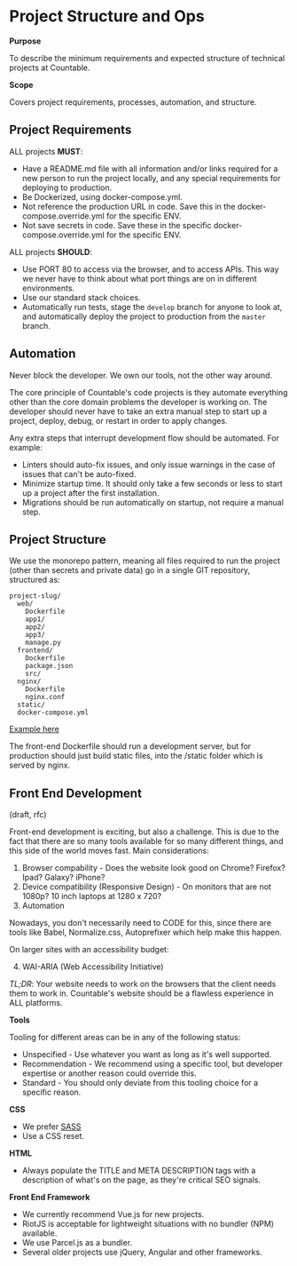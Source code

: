 # Project Structure and Ops

**Purpose**

To describe the minimum requirements and expected structure of technical
projects at Countable.

**Scope**

Covers project requirements, processes, automation, and structure.

## Project Requirements

ALL projects **MUST**:

  - Have a README.md file with all information and/or links required for
    a new person to run the project locally, and any special
    requirements for deploying to production.
  - Be Dockerized, using docker-compose.yml.
  - Not reference the production URL in code. Save this in the
    docker-compose.override.yml for the specific ENV.
  - Not save secrets in code. Save these in the specific
    docker-compose.override.yml for the specific ENV.

ALL projects **SHOULD**:

  - Use PORT 80 to access via the browser, and to access APIs. This way
    we never have to think about what port things are on in different
    environments.
  - Use our standard stack choices.
  - Automatically run tests, stage the `develop` branch for anyone to
    look at, and automatically deploy the project to production from the
    `master` branch.

## Automation

Never block the developer. We own our tools, not the other way around.

The core principle of Countable's code projects is they automate
everything other than the core domain problems the developer is working
on. The developer should never have to take an extra manual step to
start up a project, deploy, debug, or restart in order to apply changes.

Any extra steps that interrupt development flow should be automated. For
example:

  - Linters should auto-fix issues, and only issue warnings in the case
    of issues that can't be auto-fixed.
  - Minimize startup time. It should only take a few seconds or less to
    start up a project after the first installation.
  - Migrations should be run automatically on startup, not require a
    manual step.

## Project Structure

We use the monorepo pattern, meaning all files required to run the
project (other than secrets and private data) go in a single GIT
repository, structured as:

    project-slug/
      web/
        Dockerfile
        app1/
        app2/
        app3/
        manage.py
      frontend/
        Dockerfile
        package.json
        src/
      nginx/
        Dockerfile
        nginx.conf
      static/
      docker-compose.yml

[Example here](https://github.com/countable-web/countable-modern-django)

The front-end Dockerfile should run a development server, but for
production should just build static files, into the /static folder which
is served by nginx.

## Front End Development

(draft, rfc)

Front-end development is exciting, but also a challenge. This is due to
the fact that there are so many tools available for so many different
things, and this side of the world moves fast. Main considerations:

1.  Browser compability - Does the website look good on Chrome? Firefox?
    Ipad? Galaxy? iPhone?
2.  Device compatibility (Responsive Design) - On monitors that are not
    1080p? 10 inch laptops at 1280 x 720?
3.  Automation

Nowadays, you don't necessarily need to CODE for this, since there are
tools like Babel, Normalize.css, Autoprefixer which help make this
happen.

On larger sites with an accessibility budget:

4.  WAI-ARIA (Web Accessibility Initiative)

*TL;DR*: Your website needs to work on the browsers that the client
needs them to work in. Countable's website should be a flawless
experience in ALL platforms.

**Tools**

Tooling for different areas can be in any of the following status:

  - Unspecified - Use whatever you want as long as it's well supported.
  - Recommendation - We recommend using a specific tool, but developer
    expertise or another reason could override this.
  - Standard - You should only deviate from this tooling choice for a
    specific reason.

**CSS**

  - We prefer [SASS](https://sass-lang.com/)
  - Use a CSS reset.

**HTML**

  - Always populate the TITLE and META DESCRIPTION tags with a
    description of what's on the page, as they're critical SEO signals.

**Front End Framework**

  - We currently recommend Vue.js for new projects.
  - RiotJS is acceptable for lightweight situations with no bundler
    (NPM) available.
  - We use Parcel.js as a bundler.
  - Several older projects use jQuery, Angular and other frameworks.

